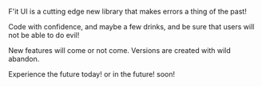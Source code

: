 F'it UI is a cutting edge new library that makes errors a thing of the past!

Code with confidence, and maybe a few drinks, and be sure that users will not be able to do evil!

New features will come or not come. Versions are created with wild abandon.

Experience the future today! or in the future! soon!
